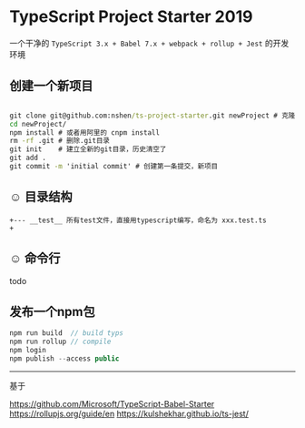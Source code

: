 # TypeScript Project Starter 2019

一个干净的 `TypeScript 3.x + Babel 7.x + webpack + rollup + Jest` 的开发环境 

## 创建一个新项目

```cmd

git clone git@github.com:nshen/ts-project-starter.git newProject # 克隆到本地命名为 newProject
cd newProject/
npm install # 或者用阿里的 cnpm install
rm -rf .git # 删除.git目录
git init    # 建立全新的git目录，历史清空了
git add .
git commit -m 'initial commit' # 创建第一条提交，新项目

```



## :relaxed: 目录结构

```
+--- __test__ 所有test文件，直接用typescript编写，命名为 xxx.test.ts
+

```

## :relaxed: 命令行

todo

## 发布一个npm包

```javascript
npm run build  // build typs
npm run rollup // compile
npm login
npm publish --access public
```

----
基于

https://github.com/Microsoft/TypeScript-Babel-Starter
https://rollupjs.org/guide/en
https://kulshekhar.github.io/ts-jest/